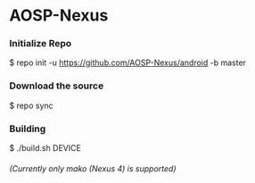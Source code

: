 # AOSP-Nexus #


### Initialize Repo ###

$ repo init -u https://github.com/AOSP-Nexus/android -b master


### Download the source ###

$ repo sync


### Building ###

$ ./build.sh DEVICE
###### (Currently only mako (Nexus 4) is supported) ######


